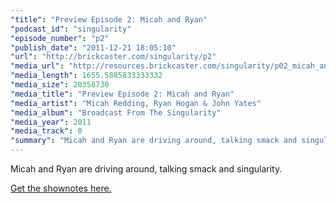 ```yaml
---
"title": "Preview Episode 2: Micah and Ryan"
"podcast_id": "singularity"
"episode_number": "p2"
"publish_date": "2011-12-21 18:05:10"
"url": "http://brickcaster.com/singularity/p2"
"media_url": "http://resources.brickcaster.com/singularity/p02_micah_and_ryan.mp3"
"media_length": 1655.5885833333332
"media_size": 20358730
"media_title": "Preview Episode 2: Micah and Ryan"
"media_artist": "Micah Redding, Ryan Hogan & John Yates"
"media_album": "Broadcast From The Singularity"
"media_year": 2011
"media_track": 0
"summary": "Micah and Ryan are driving around, talking smack and singularity."
---
```

Micah and Ryan are driving around, talking smack and singularity.

[Get the shownotes here.](http://brickcaster.com/singularity/p2)
